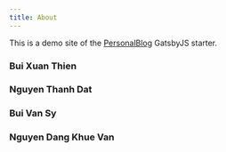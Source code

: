 ```yaml
---
title: About
---
```


This is a demo site of the [PersonalBlog](https://github.com/khuevan/personal-blog-qlda) GatsbyJS starter.


### Bui Xuan Thien

### Nguyen Thanh Dat

### Bui Van Sy

### Nguyen Dang Khue Van



